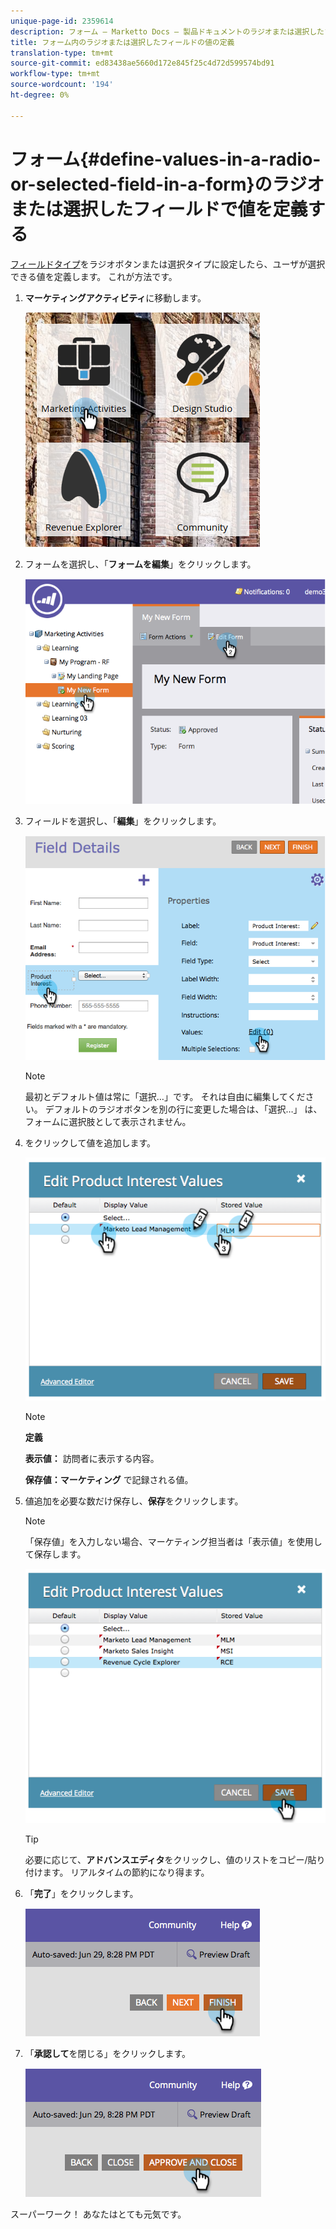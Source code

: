```yaml
---
unique-page-id: 2359614
description: フォーム — Marketto Docs — 製品ドキュメントのラジオまたは選択したフィールドでの値の定義
title: フォーム内のラジオまたは選択したフィールドの値の定義
translation-type: tm+mt
source-git-commit: ed83438ae5660d172e845f25c4d72d599574bd91
workflow-type: tm+mt
source-wordcount: '194'
ht-degree: 0%

---
```



# フォーム{#define-values-in-a-radio-or-selected-field-in-a-form}のラジオまたは選択したフィールドで値を定義する

[フィールドタイプ](/help/marketo/product-docs/administration/field-management/change-the-type-of-a-marketo-custom-field.md)をラジオボタンまたは選択タイプに設定したら、ユーザが選択できる値を定義します。 これが方法です。

1. **マーケティングアクティビティ**&#x200B;に移動します。

   ![](assets/ma.png)

1. フォームを選択し、「**フォームを編集**」をクリックします。

   ![](assets/image2014-9-15-16-3a28-3a56.png)

1. フィールドを選択し、「**編集**」をクリックします。

   ![](assets/image2014-9-15-16-3a29-3a6.png)

   >[!NOTE]
   >
   >最初とデフォルト値は常に「選択…」です。 それは自由に編集してください。 デフォルトのラジオボタンを別の行に変更した場合は、「選択…」 は、フォームに選択肢として表示されません。

1. をクリックして値を追加します。

   ![](assets/image2014-9-15-16-3a29-3a18.png)

   >[!NOTE]
   >
   >**定義**
   >
   >**表示値：** 訪問者に表示する内容。
   >
   >**保存値：マーケティング** で記録される値。

1. 値追加を必要な数だけ保存し、**保存**&#x200B;をクリックします。

   >[!NOTE]
   >
   >「保存値」を入力しない場合、マーケティング担当者は「表示値」を使用して保存します。

   ![](assets/image2014-9-15-16-3a29-3a30.png)

   >[!TIP]
   >
   >必要に応じて、**アドバンスエディタ**&#x200B;をクリックし、値のリストをコピー/貼り付けます。 リアルタイムの節約になり得ます。

1. 「**完了**」をクリックします。

   ![](assets/image2014-9-15-16-3a29-3a43.png)

1. 「**承認して**&#x200B;を閉じる」をクリックします。

   ![](assets/image2014-9-15-16-3a29-3a57.png)

スーパーワーク！ あなたはとても元気です。
